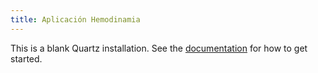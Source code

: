 ```yaml
---
title: Aplicación Hemodinamia 
---
```


This is a blank Quartz installation.
See the [documentation](https://quartz.jzhao.xyz) for how to get started.

